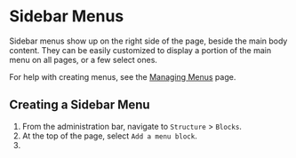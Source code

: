 # Sidebar Menus

Sidebar menus show up on the right side of the page, beside the main body content. They can be easily customized to display a portion of the main menu on all pages, or a few select ones.

For help with creating menus, see the [Managing Menus](menuitems.md) page.

## Creating a Sidebar Menu

1. From the administration bar, navigate to `Structure` > `Blocks`.
2. At the top of the page, select `Add a menu block`.
3. 
